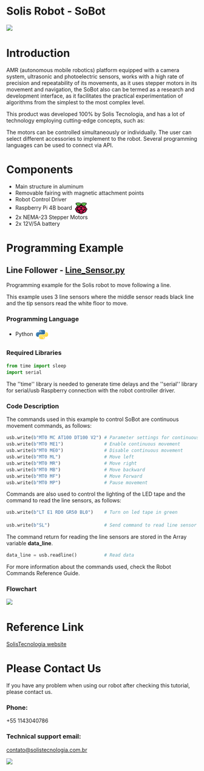 # Solis Robot - SoBot
![](https://github.com/SolisTecnologia/SoBot-Line-Follower/blob/master/png/SoBotSingleLF.png)
# Introduction

AMR (autonomous mobile robotics) platform equipped with a camera system, ultrasonic and photoelectric sensors, works with a high rate of precision and repeatability of its movements, as it uses stepper motors in its movement and navigation, the SoBot also can be termed as a research and development interface, as it facilitates the practical experimentation of algorithms from the simplest to the most complex level.

This product was developed 100% by Solis Tecnologia, and has a lot of technology employing cutting-edge concepts, such as:

The motors can be controlled simultaneously or individually.
The user can select different accessories to implement to the robot.
Several programming languages can be used to connect via API.

# Components

* Main structure in aluminum
* Removable fairing with magnetic attachment points
* Robot Control Driver
* Raspberry Pi 4B board <img align="center" height="30" width="40" src="https://github.com/devicons/devicon/blob/master/icons/raspberrypi/raspberrypi-original.svg">
* 2x NEMA-23 Stepper Motors
* 2x 12V/5A battery

# Programming Example
## Line Follower - [Line_Sensor.py](https://github.com/SolisTecnologia/SoBot-Line-Follower/blob/master/Line_Sensor.py)
Programming example for the Solis robot to move following a line.

This example uses 3 line sensors where the middle sensor reads black line and the tip sensors read the white floor to move.

### Programming Language

* Python  <img align="center" height="30" width="40" src="https://raw.githubusercontent.com/devicons/devicon/master/icons/python/python-original.svg">

### Required Libraries

~~~python
from time import sleep
import serial
~~~

The ''time'' library is needed to generate time delays and the ''serial'' library for serial/usb Raspberry connection with the robot controller driver.

### Code Description

The commands used in this example to control SoBot are continuous movement commands, as follows:

~~~python
usb.write(b"MT0 MC AT100 DT100 V2") # Parameter settings for continuous mode
usb.write(b"MT0 ME1")               # Enable continuous movement
usb.write(b"MT0 ME0")               # Disable continuous movement
usb.write(b"MT0 ML")                # Move left
usb.write(b"MT0 MR")                # Move right
usb.write(b"MT0 MB")                # Move backward
usb.write(b"MT0 MF")                # Move Forward
usb.write(b"MT0 MP")                # Pause movement
~~~

Commands are also used to control the lighting of the LED tape and the command to read the line sensors, as follows:

~~~python
usb.write(b"LT E1 RD0 GR50 BL0")    # Turn on led tape in green

usb.write(b"SL")                    # Send command to read line sensor
~~~

The command return for reading the line sensors are stored in the Array variable **data_line**.

~~~python
data_line = usb.readline()          # Read data
~~~

For more information about the commands used, check the Robot Commands Reference Guide.

### Flowchart

![](https://github.com/SolisTecnologia/SoBot-Line-Follower/blob/master/png/Flowchart_Line_Sensor.png)

# Reference Link
[SolisTecnologia website](https://solistecnologia.com/produtos/robotsingle)

# Please Contact Us
If you have any problem when using our robot after checking this tutorial, please contact us.

### Phone:
+55 1143040786

### Technical support email: 
contato@solistecnologia.com.br

![](https://github.com/SolisTecnologia/SoBot-Line-Follower/blob/master/png/logo.png)